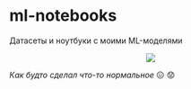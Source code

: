 # ml-notebooks
Датасеты и ноутбуки с моими ML-моделями

<div id="header" align="center">
  <img src="https://media.giphy.com/media/QMHoU66sBXqqLqYvGO/giphy.gif"/>
</div>

_Как будто сделал что-то нормальное_
:confounded:
:worried:
